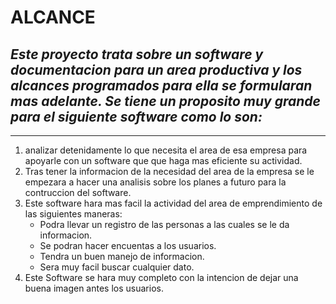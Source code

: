 # **ALCANCE**

## ***Este proyecto trata sobre un software y documentacion para un area productiva y los alcances programados para ella se formularan mas adelante. Se tiene un proposito muy grande para el siguiente software como lo son:***
___

1. analizar detenidamente lo que necesita el area de esa empresa para apoyarle con un software que que haga mas eficiente su actividad.
2. Tras tener la informacion de la necesidad del area de la empresa se le empezara a hacer una analisis sobre los planes a futuro para la contruccion del software.
3. Este software hara mas facil la actividad del area de emprendimiento de las siguientes maneras:
	- Podra llevar un registro de las personas a las cuales se le da informacion.
	- Se podran hacer encuentas a los usuarios. 
	- Tendra un buen manejo de informacion.
	- Sera muy facil buscar cualquier dato.
4. Este Software se hara muy completo con la intencion de dejar una buena imagen antes los usuarios.
